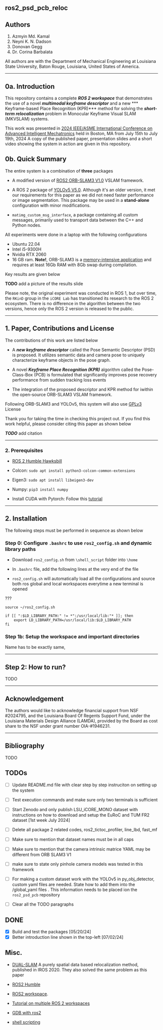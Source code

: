 ## ros2_psd_pcb_reloc

## Authors

1. Azmyin Md. Kamal
2. Neyni K. N. Dadson
3. Donovan Gegg
4. Dr. Corina Barbalata

All authors are with the Department of Mechanical Engineering at Louisiana State University, Baton Rouge, Louisiana, United States of America.

---

## 0a. Introduction

This repository contains a complete ***ROS 2 workspace*** that demonstrates the use of a novel ***multimodal keyframe descriptor*** and a new *** Keyframe-based Place Recognition (KPR)*** method for solving the ***short-term relocalization*** problem in Monocular Keyframe Visual SLAM (MKVSLAM) systems.   

This work was presented in [2024 IEEE/ASME International Conference on Advanced Intelligent Mechatronics](https://www.aim2024.org/) held in Boston, MA from July 15th to July 19th, 2024 A copy of the published paper, presentation slides and a short video showing the system in action are given in this repository. 

## 0b. Quick Summary

The entire system is a combination of **three** packages 

* A modified version of [ROS2 ORB-SLAM3 V1.0](https://github.com/Mechazo11/ros2_orb_slam3) VSLAM framework.

* A ROS 2 package of [YOLOv5 V5.0](https://github.com/ultralytics/yolov5). Although it's an older version, it met our requirements for this paper as we did not need faster performance or image segmentation. This package may be used in a **stand-alone** configuration with minor modifications.

* ```matimg_custom_msg_interface```, a package containing all custom messages, primarily used to transport data between the C++ and Python nodes.

All experiments were done in a laptop with the following configurations
* Ubuntu 22.04
* Intel i5-9300H
* Nvidia RTX 2060
* 16 GB ram. **Note!**, ORB-SLAM3 is a [memory-intensive application](https://github.com/Mechazo11/ros2_orb_slam3/issues/7) and requires at least 16Gb RAM with 8Gb swap during compilation.

Key results are given below

**TODO** add a picture of the results slide

Please note, the original experiment was conducted in ROS 1, but over time, the ```RKinD``` group in the ```iCORE Lab``` has transitioned its research to the ROS 2 ecosystem. There is no difference in the algorithm between the two versions, hence only the ROS 2 version is released to the public.

---

## 1. Paper, Contributions and License 

The contributions of this work are listed below

* A ***new keyframe descriptor*** called the Pose Semantic Descriptor (PSD) is proposed. It utilizes semantic data and camera pose to uniquely characterize keyframe objects in the pose graph. 

* A novel ***Keyframe Place Recognition (KPR)*** algorithm called the Pose-Class-Box (PCB) is formulated that significantly improves pose recovery performance from sudden tracking loss events

* The integration of the proposed descriptor and KPR method for iwithin the open-source ORB-SLAM3 VSLAM framework.

Following ORB-SLAM3 and YOLOv5, this system will also use [GPLv3](https://gist.github.com/kn9ts/cbe95340d29fc1aaeaa5dd5c059d2e60) License

Thank you for taking the time in checking this project out. If you find this work helpful, please consider citing this paper as shown below

***TODO*** add citation

---

### 2. Prerequisites

* [ROS 2 Humble Hawksbill](https://docs.ros.org/en/humble/index.html)

* Colcon: ```sudo apt install python3-colcon-common-extensions```

* Eigen3: ```sudo apt install libeigen3-dev```

* Numpy: ```pip3 install numpy```

* Install CUDA with Pytorch: Follow this [tutorial](https://docs.vultr.com/how-to-install-pytorch-on-ubuntu-22-04)

---

## 2. Installation

The following steps must be performed in sequence as shown below

### Step 0: Configure ```.bashrc``` to use ```ros2_config.sh``` and dynamic library paths

* Download ```ros2_config.sh``` from ```\shell_script``` folder into ```\home```

* In ```.bashrc``` file, add the following lines at the very end of the file

* ```ros2_config.sh``` will automatically load all the configurations and source both ros global and local workspaces everytime a new terminal is opened

???
```
source ~/ros2_config.sh

if [[ ":$LD_LIBRARY_PATH:" != *":/usr/local/lib:"* ]]; then
    export LD_LIBRARY_PATH=/usr/local/lib:$LD_LIBRARY_PATH
fi
```



### Step 1b: Setup the workspace and important directories

Name has to be exactly same,

---

## Step 2: How to run?

TODO

---


## Acknowledgement

The authors would like to acknowledge financial support from NSF #2024795, and the Louisiana Board Of Regents Support Fund, under the Louisiana Materials Design Alliance (LAMDA), provided by the Board as cost share to the NSF under grant number OIA-#1946231.

---

## Bibliography

TODO




## TODOs

- [ ] Update README.md file with clear step by step instruciton on setting up the system


- [ ] Test execution commands and make sure only two terminals is sufficient

- [ ] Start Zenodo and only publish LSU_iCORE_MONO dataset with instructions on how to download and setup the EuRoC and TUM FR2 dataset [1st week July 2024]

- [ ] Delete all package 2 related codes, ros2_tictoc_profiler, line_lbd, fast_mf

* [ ] Make sure to mention that dataset names must be in all caps

* [ ] Make sure to mention that the camera intrinsic matrice YAML may be different from ORB SLAM3 V1

* [ ] make sure to state only pinhole camera models was tested in this framework

* [ ] For making a custom dataset work with the YOLOv5 in py_obj_detector, custom yaml files are needed. State how to add them into the /global_yaml files . This information needs to be placed ion the ```ros2_psd_pcb``` repository

* [ ] Clear all the TODO paragraphs

## DONE

- [x] Build and test the packages [05/20/24]
- [x] Better introduction line shown in the top-left [07/02/24]

## Misc.

* [DUAL-SLAM](https://github.com/HuajianUP/Dual_SLAM) A purely spatial data based relocalization method, published in IROS 2020. They also solved the same problem as this paper

* [ROS2 Humble](https://docs.ros.org/en/humble/Installation/Ubuntu-Install-Debians.html)

* [ROS2 workspace](https://www.google.com/url?sa=t&source=web&rct=j&opi=89978449&url=https://www.youtube.com/watch%3Fv%3D3GbrKQ7G2P0&ved=2ahUKEwi4gLGAyZyGAxUt38kDHfQBDkAQwqsBegQIExAG&usg=AOvVaw3DbkiwvqPzk4Im6OomO3jM). 

* [Tutorial on multiple ROS 2 workspaces](https://www.google.com/url?sa=t&source=web&rct=j&opi=89978449&url=https://www.youtube.com/watch%3Fv%3DEk2nnWM5zp8&ved=2ahUKEwi4gLGAyZyGAxUt38kDHfQBDkAQwqsBegQIFBAG&usg=AOvVaw1KlhKy-YPUIyzQWg2C4Buc)

* [GDB with ros2](https://juraph.com/miscellaneous/ros2_and_gdb/)

* [shell scripting](https://www.shellscript.sh/variables1.html)